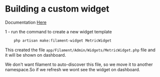 # Building a custom widget

Documentation [Here](https://filamentphp.com/docs/3.x/panels/dashboard#custom-widgets)

1 - run the command to create a new widget template

```bash
	php artisan make:filament-widget MetricWidget
```

This created the file `app/Filament/Admin/Widgets/MetricWidget.php` file and it will be shown on dashboard.

We don't want filament to auto-discover this file, so we move it to another namespace.So if we refresh we wont see the widget on dashboard.
